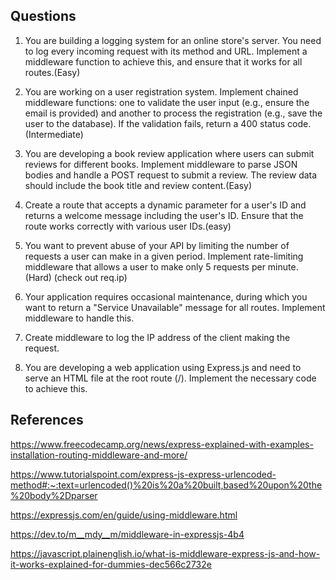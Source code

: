 **Questions**
-

1. You are building a logging system for an online store's server. You need to log every incoming request with its method and URL. Implement a middleware function to achieve this, and ensure that it works for all routes.(Easy)

2. You are working on a user registration system. Implement chained middleware functions: one to validate the user input (e.g., ensure the email is provided) and another to process the registration (e.g., save the user to the database). If the validation fails, return a 400 status code.(Intermediate)

3. You are developing a book review application where users can submit reviews for different books. Implement middleware to parse JSON bodies and handle a POST request to submit a review. The review data should include the book title and review content.(Easy)

4. Create a route that accepts a dynamic parameter for a user's ID and returns a welcome message including the user's ID. Ensure that the route works correctly with various user IDs.(easy)

5. You want to prevent abuse of your API by limiting the number of requests a user can make in a given period. Implement rate-limiting middleware that allows a user to make only 5 requests per minute. (Hard) (check out req.ip)

6. Your application requires occasional maintenance, during which you want to return a "Service Unavailable" message for all routes. Implement middleware to handle this.

7. Create middleware to log the IP address of the client making the request.

8. You are developing a web application using Express.js and need to serve an HTML file at the root route (/). Implement the necessary code to achieve this.
 


**References**
-

https://www.freecodecamp.org/news/express-explained-with-examples-installation-routing-middleware-and-more/

https://www.tutorialspoint.com/express-js-express-urlencoded-method#:~:text=urlencoded()%20is%20a%20built,based%20upon%20the%20body%2Dparser

https://expressjs.com/en/guide/using-middleware.html

https://dev.to/m__mdy__m/middleware-in-expressjs-4b4

https://javascript.plainenglish.io/what-is-middleware-express-js-and-how-it-works-explained-for-dummies-dec566c2732e

